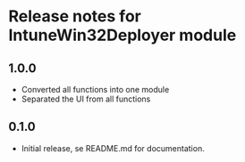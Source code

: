 # Release notes for IntuneWin32Deployer module

## 1.0.0
- Converted all functions into one module
- Separated the UI from all functions

## 0.1.0
- Initial release, se README.md for documentation.